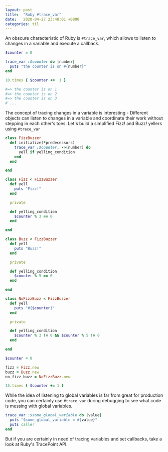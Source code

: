 ```yaml
---
layout: post
title:  "Ruby #trace_var"
date:   2020-04-27 23:48:01 +0800
categories: til
---
```



An obscure characteristic of Ruby is `#trace_var`, which allows to listen to changes in a variable and execute a callback.

```ruby
$counter = 0

trace_var :$counter do |number|
  puts "the counter is on #{number}"
end

10.times { $counter +=  1 }

#=> the counter is on 1
#=> the counter is on 2
#=> the counter is on 3
# ...
```

The concept of tracing changes in a variable is interesting - Different objects can listen to changes in a variable and coordinate their work without stepping in each other's toes. Let's build a simplified Fizz! and Buzz! yellers using `#trace_var`

```ruby
class FizzBuzzer
  def initialize(*predecessors)
    trace_var :$counter, ->(number) do
      yell if yelling_condition
    end
  end

end

class Fizz < FizzBuzzer
  def yell
    puts "Fizz!"
  end

  private

  def yelling_condition
    $counter % 3 == 0
  end

end

class Buzz < FizzBuzzer
  def yell
    puts "Buzz!"
  end

  private

  def yelling_condition
    $counter % 5 == 0
  end

end

class NoFizzBuzz < FizzBuzzer
  def yell
    puts "#{$counter}"
  end

  private

  def yelling_condition
    $counter % 3 != 0 && $counter % 5 != 0
  end

end

$counter = 0

fizz = Fizz.new
buzz = Buzz.new
no_fizz_buzz = NoFizzBuzz.new

15.times { $counter += 1 }
```

While the idea of listening to global variables is far from great for production code, you can certainly use `#trace_var` during debugging to see what code is messing with global variables.

```ruby
trace_var :$some_global_variable do |value|
  puts "$some_global_variable = #{value}"
  puts caller
end
```

But if you are certainly in need of tracing variables and set callbacks, take a look at Ruby's TracePoint API.

